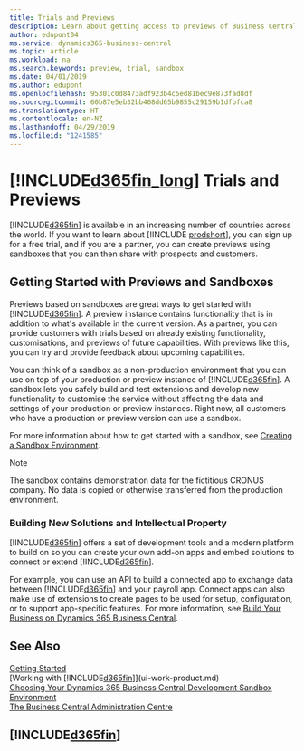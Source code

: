 ```yaml
---
title: Trials and Previews
description: Learn about getting access to previews of Business Central.
author: edupont04
ms.service: dynamics365-business-central
ms.topic: article
ms.workload: na
ms.search.keywords: preview, trial, sandbox
ms.date: 04/01/2019
ms.author: edupont
ms.openlocfilehash: 95301c0d8473adf923b4c5ed81bec9e873fad8df
ms.sourcegitcommit: 60b87e5eb32bb408dd65b9855c29159b1dfbfca8
ms.translationtype: HT
ms.contentlocale: en-NZ
ms.lasthandoff: 04/29/2019
ms.locfileid: "1241585"
---
```

# <a name="included365finlongincludesd365finlongmdmd-trials-and-previews"></a>[!INCLUDE[d365fin_long](includes/d365fin_long_md.md)] Trials and Previews

[!INCLUDE[d365fin](includes/d365fin_md.md)] is available in an increasing number of countries across the world. If you want to learn about [!INCLUDE [prodshort](includes/prodshort.md)], you can sign up for a free trial, and if you are a partner, you can create previews using sandboxes that you can then share with prospects and customers.  

## <a name="getting-started-with-previews-and-sandboxes"></a>Getting Started with Previews and Sandboxes

Previews based on sandboxes are great ways to get started with [!INCLUDE[d365fin](includes/d365fin_md.md)]. A preview instance contains functionality that is in addition to what's available in the current version. As a partner, you can provide customers with trials based on already existing functionality, customisations, and previews of future capabilities. With previews like this, you can try and provide feedback about upcoming capabilities.  

<!--To get started with a preview, go to [this page](https://go.microsoft.com/fwlink/?linkid=866045) and provide your work email address. To learn more about [!INCLUDE[d365fin](includes/d365fin_md.md)] and the capabilities it offers, refer to the documentation here on this site.-->

You can think of a sandbox as a non-production environment that you can use on top of your production or preview instance of [!INCLUDE[d365fin](includes/d365fin_md.md)]. A sandbox lets you safely build and test extensions and develop new functionality to customise the service without affecting the data and settings of your production or preview instances. Right now, all customers who have a production or preview version can use a sandbox.

For more information about how to get started with a sandbox, see [Creating a Sandbox Environment](across-how-create-sandbox-environment.md).  

> [!NOTE]
> The sandbox contains demonstration data for the fictitious CRONUS company. No data is copied or otherwise transferred from the production environment.  

### <a name="building-new-solutions-and-intellectual-property"></a>Building New Solutions and Intellectual Property

[!INCLUDE[d365fin](includes/d365fin_md.md)] offers a set of development tools and a modern platform to build on so you can create your own add-on apps and embed solutions to connect or extend [!INCLUDE[d365fin](includes/d365fin_md.md)].  

For example, you can use an API to build a connected app to exchange data between [!INCLUDE[d365fin](includes/d365fin_md.md)] and your payroll app. Connect apps can also make use of extensions to create pages to be used for setup, configuration, or to support app-specific features. For more information, see [Build Your Business on Dynamics 365 Business Central](/dynamics365/business-central/dev-itpro/developer/readiness/readiness-welcome).

## <a name="see-also"></a>See Also

[Getting Started](product-get-started.md)  
[Working with [!INCLUDE[d365fin](includes/d365fin_md.md)]](ui-work-product.md)  
[Choosing Your Dynamics 365 Business Central Development Sandbox Environment](/dynamics365/business-central/dev-itpro/developer/devenv-sandbox-overview)  
[The Business Central Administration Centre](/dynamics365/business-central/dev-itpro/administration/tenant-admin-center)  

## [!INCLUDE[d365fin](includes/free_trial_md.md)]  
